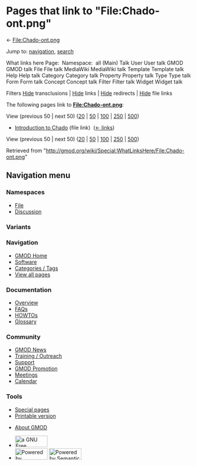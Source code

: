 <div id="mw-page-base" class="noprint">

</div>

<div id="mw-head-base" class="noprint">

</div>

<div id="content" class="mw-body" role="main">

<span id="top"></span>

<div id="mw-js-message" style="display:none;">

</div>



# <span dir="auto">Pages that link to "File:Chado-ont.png"</span>

<div id="bodyContent">

<div id="contentSub">

← [File:Chado-ont.png](/wiki/File:Chado-ont.png "File:Chado-ont.png")

</div>

<div id="jump-to-nav" class="mw-jump">

Jump to: [navigation](#mw-navigation), [search](#p-search)

</div>

<div id="mw-content-text">

What links here Page:  Namespace:  all (Main) Talk User User talk GMOD
GMOD talk File File talk MediaWiki MediaWiki talk Template Template talk
Help Help talk Category Category talk Property Property talk Type Type
talk Form Form talk Concept Concept talk Filter Filter talk Widget
Widget talk

Filters
[Hide](/mediawiki/index.php?title=Special:WhatLinksHere/File:Chado-ont.png&hidetrans=1 "Special:WhatLinksHere/File:Chado-ont.png")
transclusions \|
[Hide](/mediawiki/index.php?title=Special:WhatLinksHere/File:Chado-ont.png&hidelinks=1 "Special:WhatLinksHere/File:Chado-ont.png")
links \|
[Hide](/mediawiki/index.php?title=Special:WhatLinksHere/File:Chado-ont.png&hideredirs=1 "Special:WhatLinksHere/File:Chado-ont.png")
redirects \|
[Hide](/mediawiki/index.php?title=Special:WhatLinksHere/File:Chado-ont.png&hideimages=1 "Special:WhatLinksHere/File:Chado-ont.png")
file links

The following pages link to
**[File:Chado-ont.png](/wiki/File:Chado-ont.png "File:Chado-ont.png")**:

View (previous 50 \| next 50)
([20](/mediawiki/index.php?title=Special:WhatLinksHere/File:Chado-ont.png&limit=20 "Special:WhatLinksHere/File:Chado-ont.png")
\|
[50](/mediawiki/index.php?title=Special:WhatLinksHere/File:Chado-ont.png&limit=50 "Special:WhatLinksHere/File:Chado-ont.png")
\|
[100](/mediawiki/index.php?title=Special:WhatLinksHere/File:Chado-ont.png&limit=100 "Special:WhatLinksHere/File:Chado-ont.png")
\|
[250](/mediawiki/index.php?title=Special:WhatLinksHere/File:Chado-ont.png&limit=250 "Special:WhatLinksHere/File:Chado-ont.png")
\|
[500](/mediawiki/index.php?title=Special:WhatLinksHere/File:Chado-ont.png&limit=500 "Special:WhatLinksHere/File:Chado-ont.png"))

- [Introduction to
  Chado](/wiki/Introduction_to_Chado "Introduction to Chado") (file
  link) ‎ <span class="mw-whatlinkshere-tools">([←
  links](/mediawiki/index.php?title=Special:WhatLinksHere&target=Introduction+to+Chado "Special:WhatLinksHere"))</span>

View (previous 50 \| next 50)
([20](/mediawiki/index.php?title=Special:WhatLinksHere/File:Chado-ont.png&limit=20 "Special:WhatLinksHere/File:Chado-ont.png")
\|
[50](/mediawiki/index.php?title=Special:WhatLinksHere/File:Chado-ont.png&limit=50 "Special:WhatLinksHere/File:Chado-ont.png")
\|
[100](/mediawiki/index.php?title=Special:WhatLinksHere/File:Chado-ont.png&limit=100 "Special:WhatLinksHere/File:Chado-ont.png")
\|
[250](/mediawiki/index.php?title=Special:WhatLinksHere/File:Chado-ont.png&limit=250 "Special:WhatLinksHere/File:Chado-ont.png")
\|
[500](/mediawiki/index.php?title=Special:WhatLinksHere/File:Chado-ont.png&limit=500 "Special:WhatLinksHere/File:Chado-ont.png"))

</div>

<div class="printfooter">

Retrieved from
"<http://gmod.org/wiki/Special:WhatLinksHere/File:Chado-ont.png>"

</div>

<div id="catlinks" class="catlinks catlinks-allhidden">

</div>

<div class="visualClear">

</div>

</div>

</div>

<div id="mw-navigation">

## Navigation menu

<div id="mw-head">



<div id="left-navigation">

<div id="p-namespaces" class="vectorTabs" role="navigation"
aria-labelledby="p-namespaces-label">

### Namespaces

- <span id="ca-nstab-image"><a href="/wiki/File:Chado-ont.png" accesskey="c"
  title="View the file page [c]">File</a></span>
- <span id="ca-talk"><a
  href="/mediawiki/index.php?title=File_talk:Chado-ont.png&amp;action=edit&amp;redlink=1"
  accesskey="t"
  title="Discussion about the content page [t]">Discussion</a></span>

</div>

<div id="p-variants" class="vectorMenu emptyPortlet" role="navigation"
aria-labelledby="p-variants-label">

### 

### Variants[](#)

<div class="menu">

</div>

</div>

</div>

<div id="right-navigation">





</div>



</div>

</div>

</div>

<div id="mw-panel">

<div id="p-logo" role="banner">

<a href="/wiki/Main_Page"
style="background-image: url(http://gmod.org/images/GMOD-cogs.png);"
title="Visit the main page"></a>

</div>

<div id="p-Navigation" class="portal" role="navigation"
aria-labelledby="p-Navigation-label">

### Navigation

<div class="body">

- <span id="n-GMOD-Home">[GMOD Home](/wiki/Main_Page)</span>
- <span id="n-Software">[Software](/wiki/GMOD_Components)</span>
- <span id="n-Categories-.2F-Tags">[Categories /
  Tags](/wiki/Categories)</span>
- <span id="n-View-all-pages">[View all
  pages](/wiki/Special:AllPages)</span>

</div>

</div>

<div id="p-Documentation" class="portal" role="navigation"
aria-labelledby="p-Documentation-label">

### Documentation

<div class="body">

- <span id="n-Overview">[Overview](/wiki/Overview)</span>
- <span id="n-FAQs">[FAQs](/wiki/Category:FAQ)</span>
- <span id="n-HOWTOs">[HOWTOs](/wiki/Category:HOWTO)</span>
- <span id="n-Glossary">[Glossary](/wiki/Glossary)</span>

</div>

</div>

<div id="p-Community" class="portal" role="navigation"
aria-labelledby="p-Community-label">

### Community

<div class="body">

- <span id="n-GMOD-News">[GMOD News](/wiki/GMOD_News)</span>
- <span id="n-Training-.2F-Outreach">[Training /
  Outreach](/wiki/Training_and_Outreach)</span>
- <span id="n-Support">[Support](/wiki/Support)</span>
- <span id="n-GMOD-Promotion">[GMOD
  Promotion](/wiki/GMOD_Promotion)</span>
- <span id="n-Meetings">[Meetings](/wiki/Meetings)</span>
- <span id="n-Calendar">[Calendar](/wiki/Calendar)</span>

</div>

</div>

<div id="p-tb" class="portal" role="navigation"
aria-labelledby="p-tb-label">

### Tools

<div class="body">

- <span id="t-specialpages"><a href="/wiki/Special:SpecialPages" accesskey="q"
  title="A list of all special pages [q]">Special pages</a></span>
- <span id="t-print"><a
  href="/mediawiki/index.php?title=Special:WhatLinksHere/File:Chado-ont.png&amp;printable=yes"
  rel="alternate" accesskey="p"
  title="Printable version of this page [p]">Printable version</a></span>

</div>

</div>

</div>

</div>

<div id="footer" role="contentinfo">

- <span id="footer-places-about">[About
  GMOD](/wiki/GMOD:About "GMOD:About")</span>

<!-- -->

- <span id="footer-copyrightico">[<img src="http://www.gnu.org/graphics/gfdl-logo-small.png" width="88"
  height="31" alt="a GNU Free Documentation License" />](http://www.gnu.org/licenses/fdl-1.3.html)</span>
- <span id="footer-poweredbyico">[<img src="/mediawiki/skins/common/images/poweredby_mediawiki_88x31.png"
  width="88" height="31" alt="Powered by MediaWiki" />](//www.mediawiki.org/)
  [<img
  src="/mediawiki/extensions/SemanticMediaWiki/includes/../resources/images/smw_button.png"
  width="88" height="31" alt="Powered by Semantic MediaWiki" />](https://www.semantic-mediawiki.org/wiki/Semantic_MediaWiki)</span>

<div style="clear:both">

</div>

</div>
